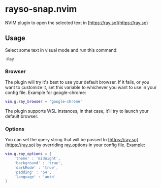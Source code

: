 # rayso-snap.nvim

NVIM plugin to open the selected text in [https://ray.so](https://ray.so)

## Usage

Select some text in visual mode and run this command:
```vimL
:Ray
```

### Browser
The plugin will try it's best to use your default browser. If it fails, or you want to customize it, set this variable to whichever you want to use in your config file. Example for google-chrome:

```lua
vim.g.ray_browser = 'google-chrome'
```

The plugin supports WSL instances, in that case, it'll try to launch your default browser.

### Options
You can set the query string that will be passed to [https://ray.so](https://ray.so) by overriding ray_options in your config file.
Example:

```lua
vim.g.ray_options = {
    'theme' : 'midnight',
    'background' : 'true',
    'darkMode' : 'true',
    'padding' : '64',
    'language' : 'auto'
}
```
